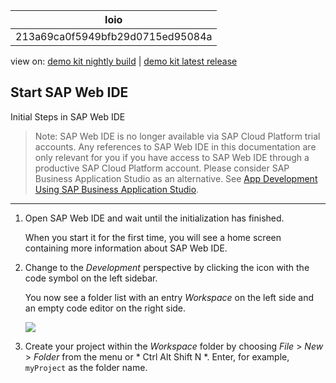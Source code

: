 <!-- loio213a69ca0f5949bfb29d0715ed95084a -->

| loio |
| -----|
| 213a69ca0f5949bfb29d0715ed95084a |

<div id="loio">

view on: [demo kit nightly build](https://openui5nightly.hana.ondemand.com/#/topic/213a69ca0f5949bfb29d0715ed95084a) | [demo kit latest release](https://openui5.hana.ondemand.com/#/topic/213a69ca0f5949bfb29d0715ed95084a)</div>

## Start SAP Web IDE

Initial Steps in SAP Web IDE

> Note:
> SAP Web IDE is no longer available via SAP Cloud Platform trial accounts. Any references to SAP Web IDE in this documentation are only relevant for you if you have access to SAP Web IDE through a productive SAP Cloud Platform account. Please consider SAP Business Application Studio as an alternative. See [App Development Using SAP Business Application Studio](App_Development_Using_SAP_Business_Application_Studio_6bbad66.md).
> 
> 

***

1.  Open SAP Web IDE and wait until the initialization has finished.

    When you start it for the first time, you will see a home screen containing more information about SAP Web IDE.

2.  Change to the *Development* perspective by clicking the icon with the code symbol on the left sidebar.

    You now see a folder list with an entry *Workspace* on the left side and an empty code editor on the right side.

     ![](loioac219876d6b44e92b5f8d82c46c1ed03_HiRes.png) 

3.  Create your project within the *Workspace* folder by choosing *File* \> *New* \> *Folder* from the menu or * Ctrl Alt Shift N *. Enter, for example, `myProject` as the folder name.


